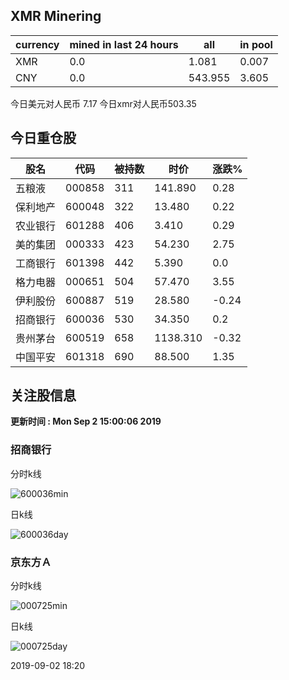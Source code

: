 ## XMR Minering

|currency|mined in last 24 hours|all|in pool|
|---|---|---|---|
|XMR|0.0|1.081|0.007|
|CNY|0.0|543.955|3.605|

今日美元对人民币 7.17	今日xmr对人民币503.35


## 今日重仓股 

|股名|代码|被持数|时价|涨跌%|
|---|---|---|---|---|
|五粮液|000858|311|141.890|0.28|
|保利地产|600048|322|13.480|0.22|
|农业银行|601288|406|3.410|0.29|
|美的集团|000333|423|54.230|2.75|
|工商银行|601398|442|5.390|0.0|
|格力电器|000651|504|57.470|3.55|
|伊利股份|600887|519|28.580|-0.24|
|招商银行|600036|530|34.350|0.2|
|贵州茅台|600519|658|1138.310|-0.32|
|中国平安|601318|690|88.500|1.35|

## 关注股信息
**更新时间 : Mon Sep  2 15:00:06 2019**
### 招商银行 
分时k线

![600036min](http://image.sinajs.cn/newchart/min/n/sh600036.gif)

日k线

![600036day](http://image.sinajs.cn/newchart/daily/n/sh600036.gif)

### 京东方Ａ 
分时k线

![000725min](http://image.sinajs.cn/newchart/min/n/sz000725.gif)

日k线

![000725day](http://image.sinajs.cn/newchart/daily/n/sz000725.gif)

2019-09-02 18:20